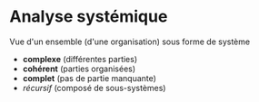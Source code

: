 # Analyse systémique

Vue d'un ensemble (d'une organisation) sous forme de système

* **complexe** (différentes parties)
* **cohérent** (parties organisées)
* **complet** (pas de partie manquante)
* *récursif* (composé de sous-systèmes)